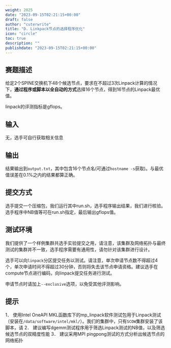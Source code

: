 ```yaml
---
weight: 2025
date: "2023-09-15T02:21:15+00:00"
draft: false
author: "cuterwrite"
title: "D. Linkpack节点的选择程序优化"
icon: "circle"
toc: true
description: ""
publishdate: "2023-09-15T02:21:15+00:00"
---
```


## 赛题描述

给定2个SPINE交换机下48个候选节点，要求在不超过3次Linpack计算的情况下，**通过程序或脚本以全自动的方式**选择16个节点，得到16节点的Linpack最优值。

linpack的评测指标是gflops。

## 输入

无，选手可自行获取相关信息

## 输出

结果输出到`output.txt`，其中包含16个节点名(可通过`hostname -s`获取)。与最优值误差在0.1%之内的结果都算正确。

## 提交方式

选手提交一个压缩包，我们运行其中run.sh，选手程序输出结果，我们进行核验。选手程序中NB值等可在run.sh指定，最后输出gflops值。

## 测试环境

我们提供了一个样例集群共选手实验提交之用，请注意，该集群及网络拓扑与最终测试的集群并不一致，选手程序需要有通用性，请勿针对该集群进行设计。

选手可以向`linpack`分区提交任务以测试。请注意，单次申请节点数不得超过4个，单次申请时间不得超过30分钟，否则将失去该节点申请资格。建议选手在compute节点进行编码，向linpack提交任务进行测试。

申请节点时请加上`--exclusive`选项，以免受其他评测影响。

## 提示

1． 使用Intel OneAPI MKL函数库下的mp_linpack软件测试包用于Linpack测试（安装在`/data/software/intel/mkl/`）。我们的集群中，只有`SCOW`集群安装了该脚本，请 2． 建议编写dgemm测试程序用于筛选Linpack测试的NB值，以及筛选候选节点的双精度性能 3． 建议采用MPI pingpong测试的方式分析出候选节点的网络拓扑
